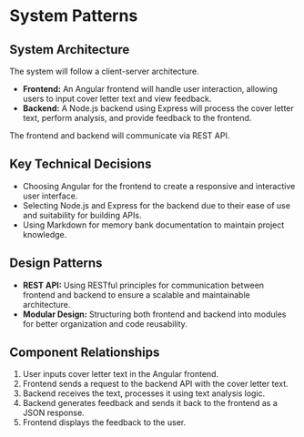 # System Patterns

## System Architecture

The system will follow a client-server architecture. 

- **Frontend:** An Angular frontend will handle user interaction, allowing users to input cover letter text and view feedback.
- **Backend:** A Node.js backend using Express will process the cover letter text, perform analysis, and provide feedback to the frontend.

The frontend and backend will communicate via REST API.

## Key Technical Decisions

- Choosing Angular for the frontend to create a responsive and interactive user interface.
- Selecting Node.js and Express for the backend due to their ease of use and suitability for building APIs.
- Using Markdown for memory bank documentation to maintain project knowledge.

## Design Patterns

- **REST API:**  Using RESTful principles for communication between frontend and backend to ensure a scalable and maintainable architecture.
- **Modular Design:**  Structuring both frontend and backend into modules for better organization and code reusability.

## Component Relationships

1. User inputs cover letter text in the Angular frontend.
2. Frontend sends a request to the backend API with the cover letter text.
3. Backend receives the text, processes it using text analysis logic.
4. Backend generates feedback and sends it back to the frontend as a JSON response.
5. Frontend displays the feedback to the user.
